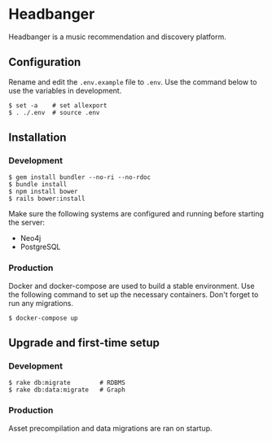 # Headbanger

Headbanger is a music recommendation and discovery platform.

## Configuration

Rename and edit the `.env.example` file to `.env`. Use the command below to use the variables in development.

```
$ set -a    # set allexport
$ . ./.env  # source .env
```

## Installation

### Development

```
$ gem install bundler --no-ri --no-rdoc
$ bundle install
$ npm install bower
$ rails bower:install
```

Make sure the following systems are configured and running before starting the server:
 - Neo4j
 - PostgreSQL

### Production

Docker and docker-compose are used to build a stable environment. Use the following command to set up the necessary containers. Don't forget to run any migrations.
 
 ```
 $ docker-compose up
 ```

## Upgrade and first-time setup

### Development

```
$ rake db:migrate        # RDBMS
$ rake db:data:migrate   # Graph
```

### Production

Asset precompilation and data migrations are ran on startup.
